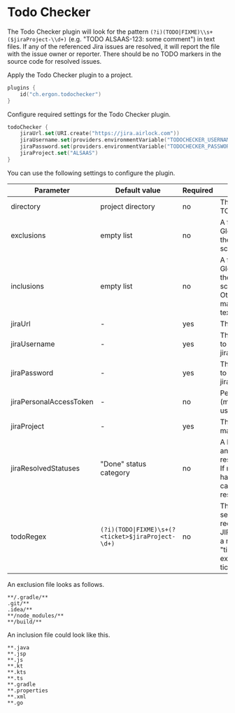 Todo Checker
============

The Todo Checker plugin will look for the pattern `(?i)(TODO|FIXME)\\s+($jiraProject-\\d+)` (e.g. "TODO ALSAAS-123: some
comment") in text files. If any of the referenced Jira issues are resolved, it will report the file with the issue owner
or reporter. There should be no TODO markers in the source code for resolved issues.

Apply the Todo Checker plugin to a project.

```kotlin
plugins {
	id("ch.ergon.todochecker")
}
```

Configure required settings for the Todo Checker plugin.

```kotlin
todoChecker {
	jiraUrl.set(URI.create("https://jira.airlock.com"))
	jiraUsername.set(providers.environmentVariable("TODOCHECKER_USERNAME"))
	jiraPassword.set(providers.environmentVariable("TODOCHECKER_PASSWORD"))
	jiraProject.set("ALSAAS")
}
```

You can use the following settings to configure the plugin.

| Parameter               | Default value                                         | Required | Description                                                                                                                                                 |
|-------------------------|-------------------------------------------------------|----------|-------------------------------------------------------------------------------------------------------------------------------------------------------------|
| directory               | project directory                                     | no       | The directory to scan for TODO markers.                                                                                                                     |
| exclusions              | empty list                                            | no       | A file containing a Java Glob per line for files that the plugin should NOT scan.                                                                           |
| inclusions              | empty list                                            | no       | A file containing a Java Glob per line for files that the plugin should always scan.<br/>Otherwise, files that don't match will be tested for text content. |
| jiraUrl                 | -                                                     | yes      | The Jira URL.                                                                                                                                               |
| jiraUsername            | -                                                     | yes      | The username to connect to Jira (use this OR jiraPersonalAccessToken)                                                                                       |
| jiraPassword            | -                                                     | yes      | The password to connect to Jira (use this OR jiraPersonalAccessToken)                                                                                       |
| jiraPersonalAccessToken | -                                                     | no       | Personal access token (may be used instead of username+password)                                                                                            |
| jiraProject             | -                                                     | yes      | The Jira project key to match TODO markers.                                                                                                                 |
| jiraResolvedStatuses    | "Done" status category                                | no       | A list of statuses in which an issue is considered resolved.<br/>If not set, all issues that have a "Done" status category are considered resolved.         |
| todoRegex               | ```(?i)(TODO\|FIXME)\s+(?<ticket>$jiraProject-\d+)``` | no       | The regex used for searching TODOs and recognizing associated JIRA tickets.  Must contain a named capture group "ticket" which is used to extract the matched JIRA ticket. (e.g.                                                                          |

An exclusion file looks as follows.

```text
**/.gradle/**
.git/**
.idea/**
**/node_modules/**
**/build/**
```

An inclusion file could look like this.

```text
**.java
**.jsp
**.js
**.kt
**.kts
**.ts
**.gradle
**.properties
**.xml
**.go
```
